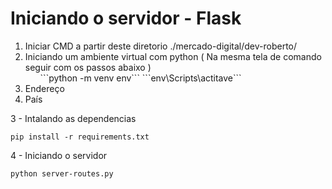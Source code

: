 <h1>Iniciando o servidor - Flask</h1>

<ol>
  <li>Iniciar CMD a partir deste diretorio ./mercado-digital/dev-roberto/</li>
  <li>Iniciando um ambiente virtual com python ( Na mesma tela de comando seguir com os passos abaixo )
    <ol>
      ```python -m venv env```
      ```env\Scripts\actitave```
    </ol>
  </li>
  <li>Endereço</li>
  <li>País</li>
</ol>

3 - Intalando as dependencias
```
pip install -r requirements.txt
```

4 - Iniciando o servidor
```
python server-routes.py
```
